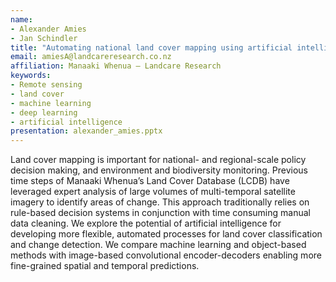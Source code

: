 ```yaml
---
name:
- Alexander Amies
- Jan Schindler
title: "Automating national land cover mapping using artificial intelligence"
email: amiesA@landcareresearch.co.nz
affiliation: Manaaki Whenua – Landcare Research
keywords:
- Remote sensing
- land cover
- machine learning
- deep learning
- artificial intelligence
presentation: alexander_amies.pptx
---
```


Land cover mapping is important for national- and regional-scale policy decision making, and environment and biodiversity monitoring. Previous time steps of Manaaki Whenua’s Land Cover Database (LCDB) have leveraged expert analysis of large volumes of multi-temporal satellite imagery to identify areas of change. This approach traditionally relies on rule-based decision systems in conjunction with time consuming manual data cleaning. We explore the potential of artificial intelligence for developing more flexible, automated processes for land cover classification and change detection. We compare machine learning and object-based methods with image-based convolutional encoder-decoders enabling more fine-grained spatial and temporal predictions.
